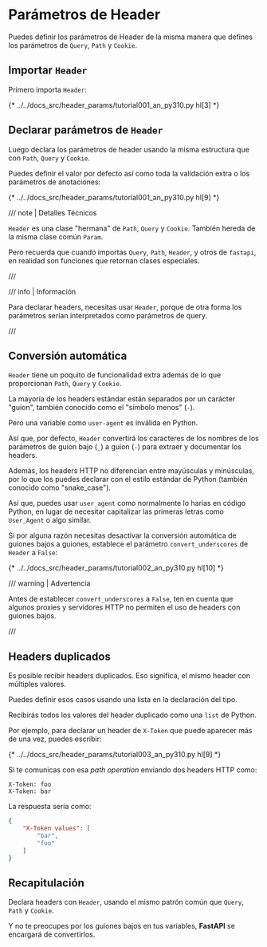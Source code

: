# Parámetros de Header

Puedes definir los parámetros de Header de la misma manera que defines los parámetros de `Query`, `Path` y `Cookie`.

## Importar `Header`

Primero importa `Header`:

{* ../../docs_src/header_params/tutorial001_an_py310.py hl[3] *}

## Declarar parámetros de `Header`

Luego declara los parámetros de header usando la misma estructura que con `Path`, `Query` y `Cookie`.

Puedes definir el valor por defecto así como toda la validación extra o los parámetros de anotaciones:

{* ../../docs_src/header_params/tutorial001_an_py310.py hl[9] *}

/// note | Detalles Técnicos

`Header` es una clase "hermana" de `Path`, `Query` y `Cookie`. También hereda de la misma clase común `Param`.

Pero recuerda que cuando importas `Query`, `Path`, `Header`, y otros de `fastapi`, en realidad son funciones que retornan clases especiales.

///

/// info | Información

Para declarar headers, necesitas usar `Header`, porque de otra forma los parámetros serían interpretados como parámetros de query.

///

## Conversión automática

`Header` tiene un poquito de funcionalidad extra además de lo que proporcionan `Path`, `Query` y `Cookie`.

La mayoría de los headers estándar están separados por un carácter "guion", también conocido como el "símbolo menos" (`-`).

Pero una variable como `user-agent` es inválida en Python.

Así que, por defecto, `Header` convertirá los caracteres de los nombres de los parámetros de guion bajo (`_`) a guion (`-`) para extraer y documentar los headers.

Además, los headers HTTP no diferencian entre mayúsculas y minúsculas, por lo que los puedes declarar con el estilo estándar de Python (también conocido como "snake_case").

Así que, puedes usar `user_agent` como normalmente lo harías en código Python, en lugar de necesitar capitalizar las primeras letras como `User_Agent` o algo similar.

Si por alguna razón necesitas desactivar la conversión automática de guiones bajos a guiones, establece el parámetro `convert_underscores` de `Header` a `False`:

{* ../../docs_src/header_params/tutorial002_an_py310.py hl[10] *}

/// warning | Advertencia

Antes de establecer `convert_underscores` a `False`, ten en cuenta que algunos proxies y servidores HTTP no permiten el uso de headers con guiones bajos.

///

## Headers duplicados

Es posible recibir headers duplicados. Eso significa, el mismo header con múltiples valores.

Puedes definir esos casos usando una lista en la declaración del tipo.

Recibirás todos los valores del header duplicado como una `list` de Python.

Por ejemplo, para declarar un header de `X-Token` que puede aparecer más de una vez, puedes escribir:

{* ../../docs_src/header_params/tutorial003_an_py310.py hl[9] *}

Si te comunicas con esa *path operation* enviando dos headers HTTP como:

```
X-Token: foo
X-Token: bar
```

La respuesta sería como:

```JSON
{
    "X-Token values": [
        "bar",
        "foo"
    ]
}
```

## Recapitulación

Declara headers con `Header`, usando el mismo patrón común que `Query`, `Path` y `Cookie`.

Y no te preocupes por los guiones bajos en tus variables, **FastAPI** se encargará de convertirlos.
